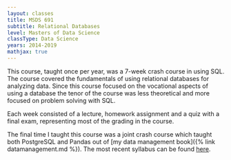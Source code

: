 ```yaml
---
layout: classes 
title: MSDS 691
subtitle: Relational Databases
level: Masters of Data Science 
classType: Data Science
years: 2014-2019
mathjax: true
---
```



This course, taught once per year, was a 7-week crash course in using SQL. The course covered the fundamentals of using relational databases for analyzing data. Since this course focused on the vocational aspects of using a database the tenor of the course was less theoretical and more focused on problem solving with SQL.

Each week consisted of a lecture, homework assignment and a quiz with a final exam, representing most of the grading in the course.

The final time I taught this course was a joint crash course which taught both PostgreSQL and Pandas out of [my data management book]({% link datamanagement.md %}). The most recent syllabus can be found [here](/assets/RelationalDBSyllabus.pdf).


